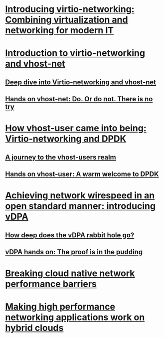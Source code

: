 
# [Introducing virtio-networking: Combining virtualization and networking for modern IT](https://www.redhat.com/en/blog/introducing-virtio-networking-combining-virtualization-and-networking-modern-it)


# [Introduction to virtio-networking and vhost-net ](https://www.redhat.com/en/blog/introduction-virtio-networking-and-vhost-net)
## [Deep dive into Virtio-networking and vhost-net](https://www.redhat.com/en/blog/deep-dive-virtio-networking-and-vhost-net)
## [Hands on vhost-net: Do. Or do not. There is no try](https://www.redhat.com/en/blog/hands-vhost-net-do-or-do-not-there-no-try)


# [How vhost-user came into being: Virtio-networking and DPDK](https://www.redhat.com/en/blog/how-vhost-user-came-being-virtio-networking-and-dpdk)
## [A journey to the vhost-users realm](https://www.redhat.com/en/blog/journey-vhost-users-realm)
## [Hands on vhost-user: A warm welcome to DPDK](https://www.redhat.com/en/blog/hands-vhost-user-warm-welcome-dpdk)


# [Achieving network wirespeed in an open standard manner: introducing vDPA](https://www.redhat.com/en/blog/achieving-network-wirespeed-open-standard-manner-introducing-vdpa)
## [How deep does the vDPA rabbit hole go?](https://www.redhat.com/en/blog/how-deep-does-vdpa-rabbit-hole-go)
## [vDPA hands on: The proof is in the pudding](https://www.redhat.com/en/blog/vdpa-hands-proof-pudding)


# [Breaking cloud native network performance barriers](https://www.redhat.com/en/blog/breaking-cloud-native-network-performance-barriers)


# [Making high performance networking applications work on hybrid clouds](https://www.redhat.com/en/blog/making-high-performance-networking-applications-work-hybrid-clouds)

